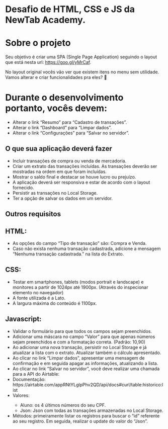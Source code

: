 <h1>Desafio de HTML, CSS e JS da NewTab Academy.</h1>

# Sobre o projeto
Seu objetivo é criar uma SPA (Single Page Application) seguindo o layout que está nesta url: https://goo.gl/yMrCaf.

No layout original vocês vão ver que existem itens no menu sem utilidade. Vamos alterar e criar funcionalidades pra eles? 🙂

# Durante o desenvolvimento portanto, vocês devem:

<ul>
  <li>Alterar o link “Resumo” para “Cadastro de transações”.</li>
  <li>Alterar o link “Dashboard” para “Limpar dados”.</li>
  <li>Alterar o link “Configurações” para “Salvar no servidor”.</li>
</ul>
  
<h2> O que sua aplicação deverá fazer </h2>
<ul>
  <li>Incluir transações de compra ou venda de mercadoria.</li>
  <li>Criar um extrato das transações incluídas. As transações deverão ser mostradas na ordem em que foram incluídas.</li>
  <li>Mostrar o saldo final e destacar se houve lucro ou prejuízo.</li>
  <li>A aplicação deverá ser responsiva e estar de acordo com o layout fornecido.</li>
  <li>Persistir as transações no Local Storage.</li>
  <li>Ter a opção de salvar os dados em um servidor.</li>
</ul>

<h2> Outros requisitos </h2>

<h2> HTML: </h2>

<ul>
  <li> As opções do campo “Tipo de transação” são: Compra e Venda. </li>
  <li> Caso não exista nenhuma transação cadastrada, adicione a mensagem “Nenhuma transação cadastrada.” na lista do Extrato. </li>
</ul>

<h2> CSS: </h2>

<ul>
<li> Testar em smartphones, tablets (modos portrait e landscape) e monitores a partir de 1024px até 1900px. (Através do inspecionar elemento no navegador)</li>
<li> A fonte utilizada é a Lato.</li>
<li> A largura máxima do conteúdo é 1100px.</li>
</ul>
  
<h2> Javascript: </h2>

<ul>
<li>Validar o formulário para que todos os campos sejam preenchidos.</li>
<li>Adicionar uma máscara no campo “Valor” para que apenas números sejam preenchidos e com a formatação correta. (Padrão: 10,90)</li>
<li>Ao adicionar uma nova transação, persistir no Local Storage e já atualizar a lista com o extrato. Atualizar também o cálculo apresentado.</li>
<li>Ao clicar no link “Limpar dados”, apresentar uma mensagem de confirmação e em seguida apagar as informações, atualizando a lista.</li>
<li>Ao clicar no link “Salvar no servidor”, você deve realizar uma chamada para a API do Airtable:</li>
<li>Documentação: https://airtable.com/appRNtYLglpPhv2QD/api/docs#curl/table:historico:list</li>
<li>Valores:</li>
  <ul>
    <li>Aluno: os 4 últimos números do seu CPF.</li>
    <li>Json: Json com todas as transações armazenadas no Local Storage.</li>
  </ul>
<li>Métodos: primeiramente listar os registros para buscar o “id” referente ao seu registro. Em seguida, realizar o update do valor do “Json”.</li>
</ul>

